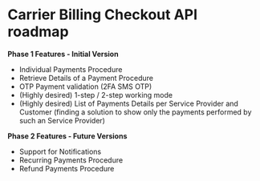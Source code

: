 # Carrier Billing Checkout API roadmap

**Phase 1 Features - Initial Version**
* Individual Payments Procedure
* Retrieve Details of a Payment Procedure
* OTP Payment validation (2FA SMS OTP)
* (Highly desired) 1-step / 2-step working mode
* (Highly desired) List of Payments Details per Service Provider and Customer (finding a solution to show only the payments performed by such an Service Provider)

**Phase 2 Features - Future Versions**
* Support for Notifications
* Recurring Payments Procedure
* Refund Payments Procedure
